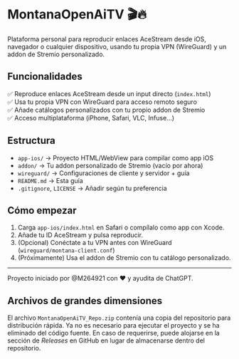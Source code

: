 # MontanaOpenAiTV 🎬🔥

Plataforma personal para reproducir enlaces AceStream desde iOS, navegador o cualquier dispositivo,
usando tu propia VPN (WireGuard) y un addon de Stremio personalizado.

## Funcionalidades

✅ Reproduce enlaces AceStream desde un input directo (`index.html`)  
✅ Usa tu propia VPN con WireGuard para acceso remoto seguro  
✅ Añade catálogos personalizados con tu propio addon de Stremio  
✅ Acceso multiplataforma (iPhone, Safari, VLC, Infuse...)

## Estructura

- `app-ios/` → Proyecto HTML/WebView para compilar como app iOS
- `addon/` → Tu addon personalizado de Stremio (vacío por ahora)
- `wireguard/` → Configuraciones de cliente y servidor + guía
- `README.md` → Esta guía
- `.gitignore`, `LICENSE` → Añadir según tu preferencia

## Cómo empezar

1. Carga `app-ios/index.html` en Safari o compílalo como app con Xcode.
2. Añade tu ID AceStream y pulsa reproducir.
3. (Opcional) Conéctate a tu VPN antes con WireGuard (`wireguard/montana-client.conf`)
4. (Próximamente) Usa el addon de Stremio con tu catálogo personalizado.

---
Proyecto iniciado por @M264921 con ❤️ y ayudita de ChatGPT.

## Archivos de grandes dimensiones

El archivo `MontanaOpenAiTV_Repo.zip` contenía una copia del repositorio para
distribución rápida. Ya no es necesario para ejecutar el proyecto y se ha
eliminado del código fuente. En caso de requerirse, puede alojarse en la
sección de _Releases_ en GitHub en lugar de almacenarse dentro del
repositorio.
